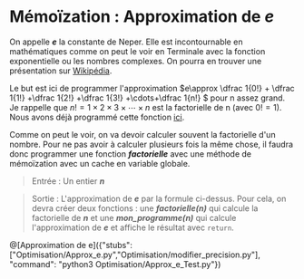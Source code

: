 # Mémoïzation : Approximation de ***e***

On appelle ***e*** la constante de Neper. Elle est incontournable en mathématiques comme on peut le voir en Terminale avec la fonction exponentielle ou les nombres complexes. On pourra en trouver une présentation sur [Wikipédia](https://fr.wikipedia.org/wiki/E_(nombre)).

Le but est ici de programmer l'approximation $`e\approx \dfrac 1{0!} + \dfrac 1{1!} +\dfrac 1{2!} +\dfrac 1{3!} +\cdots+\dfrac 1{n!} `$ pour n assez grand. Je rappelle que $`n!=1\times 2\times 3\times\cdots\times n`$ est la factorielle de n (avec $`0!=1`$). Nous avons déjà programmé cette fonction [ici](https://tech.io/playgrounds/17176/recueil-dexercices-pour-apprendre-python-au-lycee/factorielle-dun-nombre).

Comme on peut le voir, on va devoir calculer souvent la factorielle d'un nombre. Pour ne pas avoir à calculer plusieurs fois la même chose, il faudra donc programmer une fonction ***factorielle*** avec une méthode de mémoïzation avec un cache en variable globale.

> Entrée : Un entier ***n***

> Sortie : L'approximation de ***e*** par la formule ci-dessus. Pour cela, on devra créer deux fonctions : une ***factorielle(n)*** qui calcule la factorielle de ***n*** et une ***mon_programme(n)*** qui calcule l'approximation de ***e*** et affiche le résultat avec `return`.

@[Approximation de e]({"stubs": ["Optimisation/Approx_e.py","Optimisation/modifier_precision.py"], "command": "python3 Optimisation/Approx_e_Test.py"})
